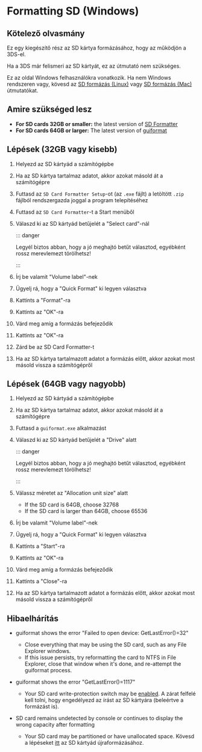 # Formatting SD (Windows)

## Kötelező olvasmány

Ez egy kiegészítő rész az SD kártya formázásához, hogy az működjön a 3DS-el.

Ha a 3DS már felismeri az SD kártyát, ez az útmutató nem szükséges.

Ez az oldal Windows felhasználókra vonatkozik. Ha nem Windows rendszeren vagy, kövesd az [SD formázás (Linux)](formatting-sd-\(linux\)) vagy [SD formázás (Mac)](formatting-sd-\(mac\)) útmutatókat.

## Amire szükséged lesz

- **For SD cards 32GB or smaller:** the latest version of [SD Formatter](https://www.sdcard.org/downloads/formatter/sd-memory-card-formatter-for-windows-download/)
- **For SD cards 64GB or larger:** The latest version of [guiformat](http://ridgecrop.co.uk/index.htm?guiformat.htm)

## Lépések (32GB vagy kisebb)

1. Helyezd az SD kártyád a számítógépbe

2. Ha az SD kártya tartalmaz adatot, akkor azokat másold át a számítógépre

3. Futtasd az `SD Card Formatter Setup`-ot (az `.exe` fájlt) a letöltött `.zip` fájlból rendszergazda joggal a program telepítéséhez

4. Futtasd az `SD Card Formatter`-t a Start menüből

5. Válaszd ki az SD kártyád betűjelét a "Select card"-nál

   ::: danger

   Legyél biztos abban, hogy a jó meghajtó betűt választod, egyébként rossz merevlemezt törölhetsz!

   :::

6. Írj be valamit "Volume label"-nek

7. Ügyelj rá, hogy a "Quick Format" ki legyen választva

8. Kattints a "Format"-ra

9. Kattints az "OK"-ra

10. Várd meg amíg a formázás befejeződik

11. Kattints az "OK"-ra

12. Zárd be az SD Card Formatter-t

13. Ha az SD kártya tartalmazott adatot a formázás előtt, akkor azokat most másold vissza a számítógépről

## Lépések (64GB vagy nagyobb)

1. Helyezd az SD kártyád a számítógépbe

2. Ha az SD kártya tartalmaz adatot, akkor azokat másold át a számítógépre

3. Futtasd a `guiformat.exe` alkalmazást

4. Válaszd ki az SD kártyád betűjelét a "Drive" alatt

   ::: danger

   Legyél biztos abban, hogy a jó meghajtó betűt választod, egyébként rossz merevlemezt törölhetsz!

   :::

5. Válassz méretet az "Allocation unit size" alatt
   - If the SD card is 64GB, choose 32768
   - If the SD card is larger than 64GB, choose 65536

6. Írj be valamit "Volume label"-nek

7. Ügyelj rá, hogy a "Quick Format" ki legyen választva

8. Kattints a "Start"-ra

9. Kattints az "OK"-ra

10. Várd meg amíg a formázás befejeződik

11. Kattints a "Close"-ra

12. Ha az SD kártya tartalmazott adatot a formázás előtt, akkor azokat most másold vissza a számítógépről

## Hibaelhárítás

- guiformat shows the error "Failed to open device: GetLastError()=32"
  - Close everything that may be using the SD card, such as any File Explorer windows.
  - If this issue persists, try reformatting the card to NTFS in File Explorer, close that window when it's done, and re-attempt the guiformat process.

- guiformat shows the error "GetLastError()=1117"
  - Your SD card write-protection switch may be [enabled](/images/sdlock.png). A zárat felfelé kell tolni, hogy engedélyezd az írást az SD kártyára (beleértve a formázást is).

- SD card remains undetected by console or continues to display the wrong capacity after formatting
  - Your SD card may be partitioned or have unallocated space. Kövesd a lépéseket [itt](https://wiki.hacks.guide/wiki/SD_Clean/Windows) az SD kártyád újraformázásához.
